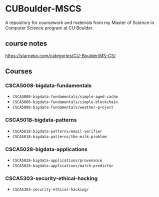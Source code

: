 # CUBoulder-MSCS
A repository for coursework and materials from my Master of Science in Computer Science program at CU Boulder. 

## course notes
https://starneko.com/categories/CU-Boulder/MS-CS/

## Courses

### CSCA5008-bigdata-fundamentals
- `CSCA5008-bigdata-fundamentals/simple-aged-cache`
- `CSCA5008-bigdata-fundamentals/simple-blockchain`
- `CSCA5008-bigdata-fundamentals/weather-project`

### CSCA5018-bigdata-patterns
- `CSCA5018-bigdata-patterns/email-verifier`
- `CSCA5018-bigdata-patterns/the-milk-problem`

### CSCA5028-bigdata-applications
- `CSCA5028-bigdata-applications/provenance`
- `CSCA5028-bigdata-applications/match-predictor`

### CSCA5303-security-ethical-hacking
- `CSCA5303-security-ethical-hacking/`